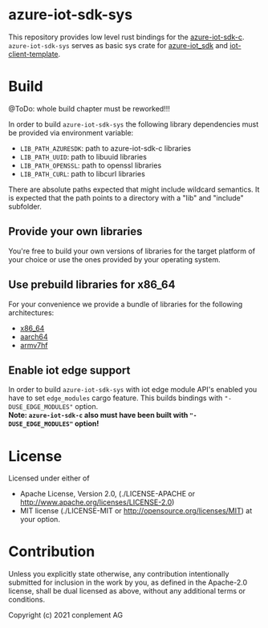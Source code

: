 # azure-iot-sdk-sys

This repository provides low level rust bindings for the [azure-iot-sdk-c](https://github.com/Azure/azure-iot-sdk-c). `azure-iot-sdk-sys` serves as basic sys crate for [azure-iot_sdk](https://github.com/ICS-DeviceManagement/azure-iot-sdk) and [iot-client-template](https://github.com/ICS-DeviceManagement/iot-client-template-rs).

# Build

@ToDo: whole build chapter must be reworked!!!

In order to build `azure-iot-sdk-sys` the following library dependencies must be provided via environment variable:
- `LIB_PATH_AZURESDK`: path to azure-iot-sdk-c libraries
- `LIB_PATH_UUID`: path to libuuid libraries
- `LIB_PATH_OPENSSL`: path to openssl libraries
- `LIB_PATH_CURL`: path to libcurl libraries

There are absolute paths expected that might include wildcard semantics. It is expected that the path points to a directory with a "lib" and "include" subfolder.

## Provide your own libraries

You're free to build your own versions of libraries for the target platform of your choice or use the ones provided by your operating system.

## Use prebuild libraries for x86_64

For your convenience we provide a bundle of libraries for the following architectures:
- [x86_64](https://storageicsdmassets.blob.core.windows.net/pre-built-libs-x86/pre-built-libs-1.tar.xz) 
- [aarch64](https://storageicsdmassets.blob.core.windows.net/pre-built-libs-aarch64/pre-built-libs-1.tar.xz)
- [armv7hf](https://storageicsdmassets.blob.core.windows.net/pre-built-libs-armv7hf/pre-built-libs-1.tar.xz)

## Enable iot edge support

In order to build `azure-iot-sdk-sys` with iot edge module API's enabled you have to set `edge_modules` cargo feature. This builds bindings with `"-DUSE_EDGE_MODULES"` option.<br>
**Note: `azure-iot-sdk-c` also must have been built with `"-DUSE_EDGE_MODULES"` option!**

# License

Licensed under either of
* Apache License, Version 2.0, (./LICENSE-APACHE or <http://www.apache.org/licenses/LICENSE-2.0>)
* MIT license (./LICENSE-MIT or <http://opensource.org/licenses/MIT>)
at your option.

# Contribution

Unless you explicitly state otherwise, any contribution intentionally
submitted for inclusion in the work by you, as defined in the Apache-2.0
license, shall be dual licensed as above, without any additional terms or
conditions.

Copyright (c) 2021 conplement AG
